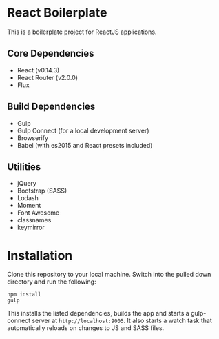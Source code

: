 # React Boilerplate

This is a boilerplate project for ReactJS applications.

## Core Dependencies
* React (v0.14.3)
* React Router (v2.0.0)
* Flux
 
## Build Dependencies
* Gulp
* Gulp Connect (for a local development server)
* Browserify
* Babel (with es2015 and React presets included)

## Utilities
* jQuery
* Bootstrap (SASS)
* Lodash
* Moment
* Font Awesome
* classnames
* keymirror

# Installation

Clone this repository to your local machine. Switch into the pulled down directory and run the following:
```
npm install
gulp
```
This installs the listed dependencies, builds the app and starts a gulp-connect server at `http://localhost:9005`. It also starts a watch task that automatically reloads on changes to JS and SASS files.
